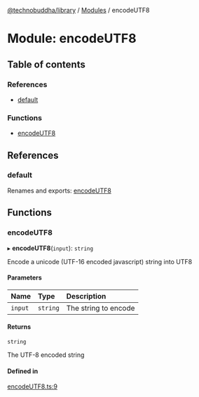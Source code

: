 [@technobuddha/library](../../README.md) / [Modules](../Modules.md) / encodeUTF8

# Module: encodeUTF8

## Table of contents

### References

- [default](encodeUTF8.md#default)

### Functions

- [encodeUTF8](encodeUTF8.md#encodeutf8)

## References

### default

Renames and exports: [encodeUTF8](encodeUTF8.md#encodeutf8)

## Functions

### encodeUTF8

▸ **encodeUTF8**(`input`): `string`

Encode a unicode (UTF-16 encoded javascript) string into UTF8

#### Parameters

| Name | Type | Description |
| :------ | :------ | :------ |
| `input` | `string` | The string to encode |

#### Returns

`string`

The UTF-8 encoded string

#### Defined in

[encodeUTF8.ts:9](../../src/encodeUTF8.ts#L9)
